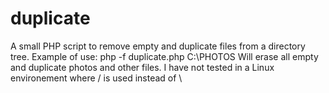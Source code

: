 # duplicate
A small PHP script to remove empty and duplicate files from a directory tree.
Example of use:
php -f duplicate.php C:\PHOTOS
Will erase all empty and duplicate photos and other files.
I have not tested in a Linux environement where / is used instead of \

